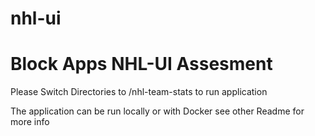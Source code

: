 # nhl-ui
 
# Block Apps NHL-UI Assesment

Please Switch Directories to /nhl-team-stats to run application

The application can be run locally or with Docker see other Readme for more info